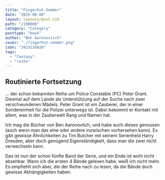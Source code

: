 ```yaml
---
title: "Fingerhut-Sommer"
date: "2019-08-08"
layout: layouts/post.njk
path: "/190808"
category: "Category"
posttype: "book"
author: "Ben Aaronovitch"
cover: "./fingerhut-sommer.png"
isbn: "3423216026"
tags:
  - "fantasy"
  - "reihe"
---
```


## Routinierte Fortsetzung

... der schon bekannten Reihe um Police Constable (PC) Peter Grant. Diesmal auf dem Lande als Unterstützung auf der Suche nach zwei verschwundenen Mädels. Peter Grant ist ein Zauberer, der in einer Sondereinheit für die Polizei unterwegs ist. Dabei bekommt er Kontakt mit allem, was in der Zauberwelt Rang und Namen hat.

 Ich mag die Bücher von Ben Aaronovitch, und habe auch dieses genossen (auch wenn man das eine oder andere inzwischen vorhersehen kann). Es gibt gewisse Ähnlichkeiten zu Tim Butcher mit seinem Serienheld Harry Dresden, aber doch genügend Eigenständigkeit, dass man die zwei nicht verwechseln kann.

Das ist nun der schon fünfte Band der Serie, und ein Ende ist wohl nicht absehbar. Wann ich die ersten 4 Bände gelesen habe, weiß ich nicht mehr. Es empfiehlt sich aber, die der Reihe nach zu lesen, da die Bände doch gewisse Abhängigkeiten haben.
